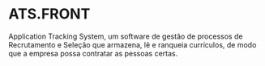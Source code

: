 # ATS.FRONT
Application Tracking System, um software de gestão de processos de Recrutamento e Seleção que armazena, lê e ranqueia currículos, de modo que a empresa possa contratar as pessoas certas.
